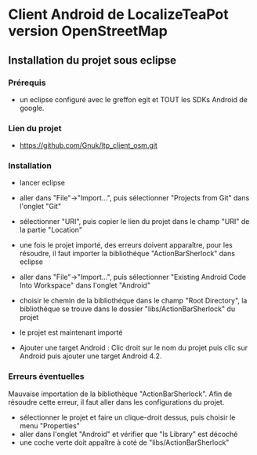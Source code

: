 # Client Android de LocalizeTeaPot version OpenStreetMap

## Installation du projet sous eclipse

### Prérequis

- un eclipse configuré avec le greffon egit et TOUT les SDKs Android de google.

### Lien du projet

- https://github.com/Gnuk/ltp_client_osm.git

### Installation

- lancer eclipse
- aller dans "File"->"Import...", puis sélectionner "Projects from Git" dans l'onglet "Git"
- sélectionner "URI", puis copier le lien du projet dans le champ "URI" de la partie "Location"
- une fois le projet importé, des erreurs doivent apparaître, pour les résoudre, il faut importer la bibliothéque "ActionBarSherlock" dans eclipse
- aller dans "File"->"Import...", puis sélectionner "Existing Android Code Into Workspace" dans l'onglet "Android"
- choisir le chemin de la bibliothéque dans le champ "Root Directory", la bibliothéque se trouve dans le dossier "libs/ActionBarSherlock" du projet
- le projet est maintenant importé

- Ajouter une target Android : Clic droit sur le nom du projet puis clic sur Android puis ajouter une target Android 4.2.

### Erreurs éventuelles

Mauvaise importation de la bibliothèque "ActionBarSherlock". Afin de résoudre cette erreur, il faut aller dans les configurations du projet.

- sélectionner le projet et faire un clique-droit dessus, puis choisir le menu "Properties"
- aller dans l'onglet "Android" et vérifier que "Is Library" est décoché
- une coche verte doit appaître à coté de "libs/ActionBarSherlock"
